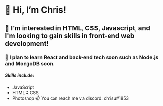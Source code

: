 # 👋 Hi, I’m Chris!
## 👀 I’m interested in HTML, CSS, Javascript, and I'm looking to gain skills in front-end web development!
### 🌱 I plan to learn React and back-end tech soon such as Node.js and MongoDB soon.
##### Skills include:
- JavaScript
- HTML & CSS
- Photoshop 
📫 You can reach me via discord: chrisu#1853

